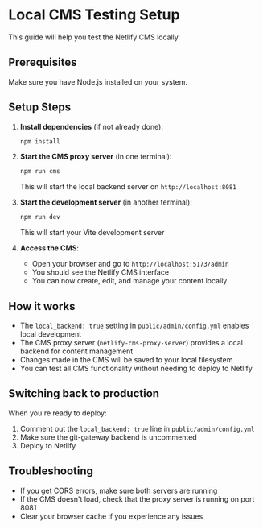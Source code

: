 # Local CMS Testing Setup

This guide will help you test the Netlify CMS locally.

## Prerequisites

Make sure you have Node.js installed on your system.

## Setup Steps

1. **Install dependencies** (if not already done):
   ```bash
   npm install
   ```

2. **Start the CMS proxy server** (in one terminal):
   ```bash
   npm run cms
   ```
   This will start the local backend server on `http://localhost:8081`

3. **Start the development server** (in another terminal):
   ```bash
   npm run dev
   ```
   This will start your Vite development server

4. **Access the CMS**:
   - Open your browser and go to `http://localhost:5173/admin`
   - You should see the Netlify CMS interface
   - You can now create, edit, and manage your content locally

## How it works

- The `local_backend: true` setting in `public/admin/config.yml` enables local development
- The CMS proxy server (`netlify-cms-proxy-server`) provides a local backend for content management
- Changes made in the CMS will be saved to your local filesystem
- You can test all CMS functionality without needing to deploy to Netlify

## Switching back to production

When you're ready to deploy:
1. Comment out the `local_backend: true` line in `public/admin/config.yml`
2. Make sure the git-gateway backend is uncommented
3. Deploy to Netlify

## Troubleshooting

- If you get CORS errors, make sure both servers are running
- If the CMS doesn't load, check that the proxy server is running on port 8081
- Clear your browser cache if you experience any issues 